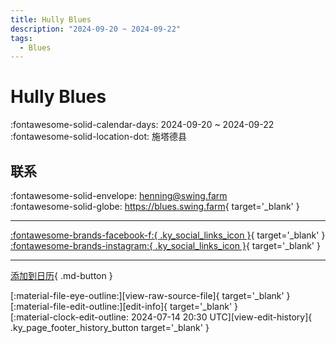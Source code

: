 ```yaml
---
title: Hully Blues
description: "2024-09-20 ~ 2024-09-22"
tags:
  - Blues
---
```


# Hully Blues 

:fontawesome-solid-calendar-days: 2024-09-20 ~ 2024-09-22  
:fontawesome-solid-location-dot: 施塔德县  

## 联系

:fontawesome-solid-envelope: <henning@swing.farm>  
:fontawesome-solid-globe: <https://blues.swing.farm>{ target='_blank' }  

---

 [:fontawesome-brands-facebook-f:{ .ky_social_links_icon }](https://www.facebook.com/hullyblues){ target='_blank' } [:fontawesome-brands-instagram:{ .ky_social_links_icon }](https://instagram.com/hully_blues){ target='_blank' }

---

[添加到日历](https://swing.news/ics/zh-Hans/2024/de/hully-blues-2024.ics){ .md-button }

<div class="ky_page_footer" markdown>
<div class="ky_page_footer_trailing" markdown="span">
[:material-file-eye-outline:][view-raw-source-file]{ target='_blank' }
[:material-file-edit-outline:][edit-info]{ target='_blank' }
</div>
<div class="ky_page_footer_leading" markdown="span">
[:material-clock-edit-outline: 2024-07-14 20:30 UTC][view-edit-history]{ .ky_page_footer_history_button target='_blank' }
</div>
</div>

[view-raw-source-file]: https://github.com/swingdance/events/blob/main/2024/de/hully-blues-2024.json "查看原始源文件"
[edit-info]: https://github.com/swingdance/events/issues/new?assignees=&labels=update+event&projects=&template=03-update_entity.yml&title=%5B2024%2Fde%5D%20Hully%20Blues&region=de&year=2024&id=hully-blues-2024&name=Hully%20Blues&org_id= "编辑信息"

[view-edit-history]: https://github.com/swingdance/events/commits/main/2024/de/hully-blues-2024.json "查看编辑历史"
